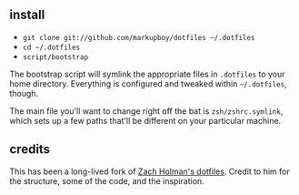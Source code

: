 ## install

- `git clone git://github.com/markupboy/dotfiles ~/.dotfiles`
- `cd ~/.dotfiles`
- `script/bootstrap`

The bootstrap script will symlink the appropriate files in `.dotfiles` to your
home directory. Everything is configured and tweaked within `~/.dotfiles`,
though.

The main file you'll want to change right off the bat is `zsh/zshrc.symlink`,
which sets up a few paths that'll be different on your particular machine.

## credits

This has been a long-lived fork of [Zach Holman's dotfiles](https://github.com/holman/dotfiles).
Credit to him for the structure, some of the code, and the inspiration.
